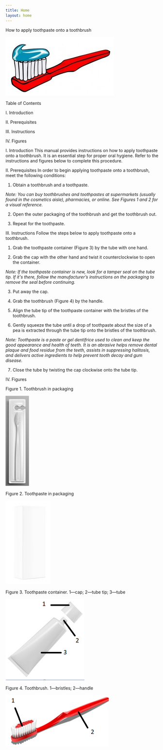 ```yaml
---
title: Home
layout: home
---
```


How to apply toothpaste onto a toothbrush

![image here](./images/image1.png)

Table of Contents

I. Introduction

II. Prerequisites

III. Instructions

IV. Figures

I. Introduction
This manual provides instructions on how to apply toothpaste onto a toothbrush. It is an essential step for proper oral hygiene. Refer to the instructions and figures below to complete this procedure.

II. Prerequisites
In order to begin applying toothpaste onto a toothbrush, meet the following conditions:

1. Obtain a toothbrush and a toothpaste.
<!-- first note  -->
*Note: You can buy toothbrushes and toothpastes at supermarkets (usually found in the cosmetics aisle), pharmacies, or online. See Figures 1 and 2 for a visual reference.*

2. Open the outer packaging of the toothbrush and get the toothbrush out.

3. Repeat for the toothpaste.

III. Instructions
Follow the steps below to apply toothpaste onto a toothbrush.

1. Grab the toothpaste container (Figure 3) by the tube with one hand.

2. Grab the cap with the other hand and twist it counterclockwise to open the container.

*Note: If the toothpaste container is new, look for a tamper seal on the tube tip. If it's there, follow the manufacturer’s instructions on the packaging to remove the seal before continuing.*

3. Put away the cap.

4. Grab the toothbrush (Figure 4) by the handle.

5. Align the tube tip of the toothpaste container with the bristles of the toothbrush.

6. Gently squeeze the tube until a drop of toothpaste about the size of a pea is extracted through the tube tip onto the bristles of the toothbrush.

*Note: Toothpaste is a paste or gel dentifrice used to clean and keep the good appearance and health of teeth. It is an abrasive helps remove dental plaque and food residue from the teeth, assists in suppressing halitosis, and delivers active ingredients to help prevent tooth decay and gum disease.*

7. Close the tube by twisting the cap clockwise onto the tube tip.

IV. Figures

Figure 1. Toothbrush in packaging

![Figure 1](./images/figure1.png "Figure 1. Toothbrush in packaging")

Figure 2. Toothpaste in packaging

![Figure 2](./images/figure2.png "Figure 2. Toothpaste in packaging")

Figure 3. Toothpaste container. 1—cap; 2—tube tip; 3—tube

![Figure 3](./images/figure3.png "Figure 3. Toothpaste container. 1—cap; 2—tube tip; 3—tube")

Figure 4. Toothbrush. 1—bristles; 2—handle

![Figure 4](./images/figure4.png "Figure 4. Toothbrush. 1—bristles; 2—handle")
 
 
